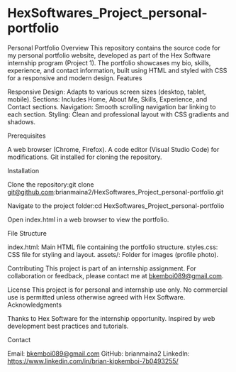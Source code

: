 # HexSoftwares_Project_personal-portfolio

Personal Portfolio
Overview
This repository contains the source code for my personal portfolio website, developed as part of the Hex Software internship program (Project 1). The portfolio showcases my bio, skills, experience, and contact information, built using HTML and styled with CSS for a responsive and modern design.
Features

Responsive Design: Adapts to various screen sizes (desktop, tablet, mobile).
Sections: Includes Home, About Me, Skills, Experience, and Contact sections.
Navigation: Smooth scrolling navigation bar linking to each section.
Styling: Clean and professional layout with CSS gradients and shadows.


Prerequisites

A web browser (Chrome, Firefox).
A code editor (Visual Studio Code) for modifications.
Git installed for cloning the repository.

Installation

Clone the repository:git clone git@github.com:brianmaina2/HexSoftwares_Project_personal-portfolio.git


Navigate to the project folder:cd HexSoftwares_Project_personal-portfolio


Open index.html in a web browser to view the portfolio.

File Structure

index.html: Main HTML file containing the portfolio structure.
styles.css: CSS file for styling and layout.
assets/: Folder for images (profile photo).

Contributing
This project is part of an internship assignment. For collaboration or feedback, please contact me at bkemboi089@gmail.com.

License
This project is for personal and internship use only. No commercial use is permitted unless otherwise agreed with Hex Software.
Acknowledgments

Thanks to Hex Software for the internship opportunity.
Inspired by web development best practices and tutorials.

Contact

Email: bkemboi089@gmail.com
GitHub: brianmaina2
LinkedIn: https://www.linkedin.com/in/brian-kipkemboi-7b0493255/
